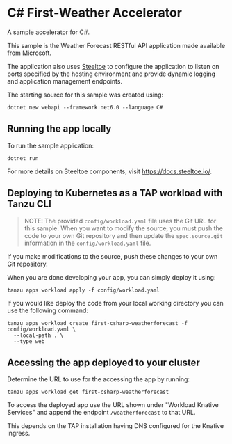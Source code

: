 # C# First-Weather Accelerator

A sample accelerator for C#.

This sample is the Weather Forecast RESTful API application made available from Microsoft.

The application also uses [Steeltoe](https://steeltoe.io) to configure the application to listen on ports specified by the hosting environment and provide dynamic logging and application management endpoints.

The starting source for this sample was created using:

```
dotnet new webapi --framework net6.0 --language C#
```

## Running the app locally

To run the sample application:

```
dotnet run
```

For more details on Steeltoe components, visit <https://docs.steeltoe.io/>.

## Deploying to Kubernetes as a TAP workload with Tanzu CLI

> NOTE: The provided `config/workload.yaml` file uses the Git URL for this sample. When you want to modify the source, you must push the code to your own Git repository and then update the `spec.source.git` information in the `config/workload.yaml` file.

If you make modifications to the source, push these changes to your own Git repository.

When you are done developing your app, you can simply deploy it using:

```
tanzu apps workload apply -f config/workload.yaml
```

If you would like deploy the code from your local working directory you can use the following command:

```
tanzu apps workload create first-csharp-weatherforecast -f config/workload.yaml \
  --local-path . \
  --type web
```

## Accessing the app deployed to your cluster

Determine the URL to use for the accessing the app by running:

```
tanzu apps workload get first-csharp-weatherforecast
```

To access the deployed app use the URL shown under "Workload Knative Services" and append the endpoint `/weatherforecast` to that URL.

This depends on the TAP installation having DNS configured for the Knative ingress.
